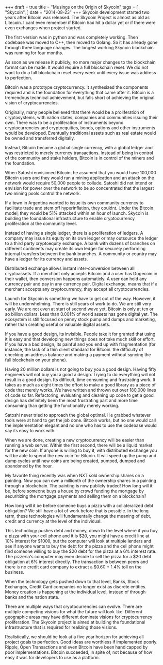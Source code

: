 +++
draft = true
title = "Musings on the Origin of Skycoin"
tags = [
    "Skycoin",
]
date = "2014-08-23"
+++
Skycoin development started two years after Bitcoin was released. The Skycoin Project is almost as old as Litecoin. I cant even remember if Bitcoin had hit a dollar yet or if there were even exchanges when project started.

The first version was in python and was completely working. Then codebase was moved to C++, then moved to Golang. So it has already gone through three language changes. The longest working Skycoin blockchain was running for four months.

As soon as we release it publicly, no more major changes to the blockchain format can be made. It would require a full blockchain reset. We did not want to do a full blockchain reset every week until every issue was address to perfection.

Bitcoin was a prototype cryptocurrency. It synthesized the components required and is the foundation for everything that came after it. Bitcoin is a tremendous technical achievement, but falls short of achieving the original vision of cryptocurrencies.

Originally, many people believed that there would be a proliferation of cryptosystems, with nation states, companies and communities issuing their own. There was to be a proliferation of instruments beyond cryptocurrencies and cryptoequities, bonds, options and other instruments would be developed. Eventually traditional assets such as real estate would be owned and transferred digitally.

Instead, Bitcoin became a global single currency, with a global ledger and was restricted to merely currency transactions. Instead of being in control of the community and stake holders, Bitcoin is in control of the miners and the foundation.

When Satoshi envisioned Bitcoin, he assumed that you would have 100,000 Bitcoin users and they would run a mining application and an attack on the network would require 50,000 people to collude. Satoshi did not intend or envision for power over the network to be so concentrated that the largest two mining pools control the network.

If a town in Argentina wanted to issue its own community currency to facilitate trade and stem off hyperinflation, they couldnt. Under the Bitcoin model, they would be 51% attacked within an hour of launch. Skycoin is building the foundational infrastructure to enable cryptocurrency proliferation at the community level.

Instead of having a single ledger, there is a proliferation of ledgers. A company may issue its equity on its own ledger or may outsource the ledger to a third party cryptoequity exchange. A bank with dozens of branches on different continents may create its own ledger for securely performing internal transfers between the bank branches. A community or country may have a ledger for its currency and assets.

Distributed exchange allows instant inter-conversion between all cryptoassets. If a merchant only accepts Bitcoin and a user has Dogecoin in their wallet, then conversion happens automaticly. A user can hold any currency pair and pay in any currency pair. Digital exchange, means that if a merchant accepts any cryptocurrency, they accept all cryptocurrencies.

Launch for Skycoin is something we have to get out of the way. However, it will be underwhelming. There is still years of work to do. We are still very early. We are not even at start of second wave yet. Bitcoin is only at ten or so billion dollars. Less than 0.001% of world assets has gone digital yet. The ecosystem is still focused on penny stock pump and dumps and marketing, rather than creating useful or valuable digital assets.

If you have a good design, its invisible. People take it for granted that using it is easy and that developing new things does not take much skill or effort. If you have a bad design, its painful and you end up with fragmentation (for instance, the lack of a thin client standard for Bitcoin. the difficulty of checking an address balance and making a payment without syncing the full blockchain on your phone).

Having 20 million dollars is not going to buy you a good design. Having fifty engineers will not buy you a good a design. Trying to do everything will not result in a good design. Its difficult, time consuming and frustrating work. It takes as much as eight times the effort to make a good library as a piece of code that merely works. We have written and thrown out over 180,000 lines of code so far. Refactoring, evaluating and cleaning up code to get a good design has definitely been the most frustrating part and more time consuming than getting the functionality merely working.

Satoshi never tried to approach the global optimal. He grabbed whatever tools were at hand to get the job done. Bitcoin works, but no one would call the implementation elegant and no one who has to use the codebase would say its easy to work with.

When we are done, creating a new cryptocurrency will be easier than running a web server. Within the first second, there will be a liquid market for the new coin. If anyone is willing to buy it, with distributed exchange you will be able to spend the new coin for Bitcoin. It will speed up the pump and dump cycles until new coins are being created, pumped, dumped and abandoned by the hour.

My favorite thing recently was when NXT sold ownership shares on a painting. Now you can own a millionth of the ownership shares in a painting through a blockchain. The painting is now publicly traded! How long will it be, before someone buys a house by crowd funding the mortgage by securitizing the mortgage payments and selling them on a blockchain?

How long will it be before someone buys a pizza with a collateralized debt obligation? We still have a lot of work before that is possible. In the long term, these technologies will fundamentally change the meaning of debt, credit and currency at the level of the individual.

This technology pushes debt and money, down to the level where if you buy a pizza with your cell phone and it is $20, you might have a credit line at 10% interest for $1000, but the computer will look at multiple lenders and see if anyone wants to buy the debt for the pizza and the cell phone might find someone willing to buy the $20 debt for the pizza at a 6% interest rate. The pizzeria's computer may even decide to sell the pizza for a $20 debt obligation at 6% interest directly. The transaction is between peers and there is no credit card company to extract a $0.60 + 1.4% toll on the business.

When the technology gets pushed down to that level, Banks, Stock Exchanges, Credit Card companies no longer exist as discrete entities. Money creation is happening at the individual level, instead of through banks and the nation state.

There are multiple ways that cryptocurrencies can evolve. There are multiple competing visions for what the future will look like. Different geographic areas may have different dominate visions for cryptocurrency proliferation. The Skycoin project is aimed at building the foundational infrastructure that is required for realizing those visions.

Realistically, we should be look at a five year horizon for achieving all project goals to perfection. Good ideas are worthless if implemented poorly. Ripple, Open Transactions and even Bitcoin have been handicapped by poor implementations. Bitcoin succeeded, in spite of, not because of how easy it was for developers to use as a platform.
